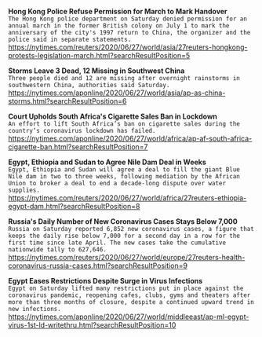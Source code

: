 **Hong Kong Police Refuse Permission for March to Mark Handover**\
`The Hong Kong police department on Saturday denied permission for an annual march in the former British colony on July 1 to mark the anniversary of the city's 1997 return to China, the organizer and the police said in separate statements.`\
https://nytimes.com/reuters/2020/06/27/world/asia/27reuters-hongkong-protests-legislation-march.html?searchResultPosition=5

**Storms Leave 3 Dead, 12 Missing in Southwest China**\
`Three people died and 12 are missing after overnight rainstorms in southwestern China, authorities said Saturday.`\
https://nytimes.com/aponline/2020/06/27/world/asia/ap-as-china-storms.html?searchResultPosition=6

**Court Upholds South Africa's Cigarette Sales Ban in Lockdown**\
`An effort to lift South Africa’s ban on cigarette sales during the country’s coronavirus lockdown has failed.`\
https://nytimes.com/aponline/2020/06/27/world/africa/ap-af-south-africa-cigarette-ban.html?searchResultPosition=7

**Egypt, Ethiopia and Sudan to Agree Nile Dam Deal in Weeks**\
`Egypt, Ethiopia and Sudan will agree a deal to fill the giant Blue Nile dam in two to three weeks, following mediation by the African Union to broker a deal to end a decade-long dispute over water supplies.`\
https://nytimes.com/reuters/2020/06/27/world/africa/27reuters-ethiopia-egypt-dam.html?searchResultPosition=8

**Russia's Daily Number of New Coronavirus Cases Stays Below 7,000**\
`Russia on Saturday reported 6,852 new coronavirus cases, a figure that keeps the daily rise below 7,000 for a second day in a row for the first time since late April. The new cases take the cumulative nationwide tally to 627,646.`\
https://nytimes.com/reuters/2020/06/27/world/europe/27reuters-health-coronavirus-russia-cases.html?searchResultPosition=9

**Egypt Eases Restrictions Despite Surge in Virus Infections**\
`Egypt on Saturday lifted many restrictions put in place against the coronavirus pandemic, reopening cafes, clubs, gyms and theaters after more than three months of closure, despite a continued upward trend in new infections.`\
https://nytimes.com/aponline/2020/06/27/world/middleeast/ap-ml-egypt-virus-1st-ld-writethru.html?searchResultPosition=10

